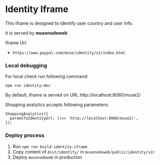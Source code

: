 # Identity Iframe

This iframe is designed to identify user country and user info.

It is served by **musenodeweb**

Iframe Url:
* `https://www.paypal.com/muse/identity/v2/index.html`

### Local debugging
For local check run following command:

```
npm run identity:dev
```

By default, iframe is served on URL http://localhost:8080/muse2/

Shopping analytics accepts following parameters:

```
ShoppingAnalytics({
  paramsToIdentityUrl: ()=> 'http://localhost:8080/muse2/',
});
```

### Deploy process
1. Run `npm run build-identity-iframe`
2. Copy content of `dist/identity/` in `musenodeweb/public/identity/v2/`
3. Deploy `musenodeweb` in production